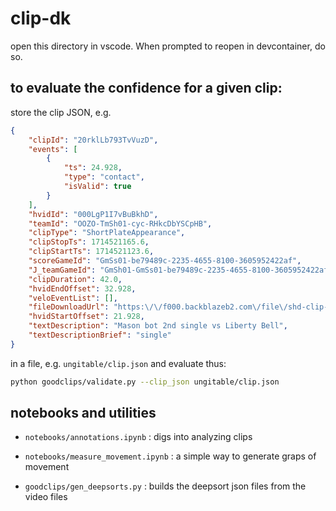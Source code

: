 # clip-dk


open this directory in vscode. When prompted to reopen in devcontainer, do so. 

## to evaluate the confidence for a given clip:
 store the clip JSON, e.g. 
```json
{
    "clipId": "20rklLb793TvVuzD",
    "events": [
        {
            "ts": 24.928,
            "type": "contact",
            "isValid": true
        }
    ],
    "hvidId": "000LgP1I7vBuBkhD",
    "teamId": "OOZO-TmSh01-cyc-RHkcDbYSCpHB",
    "clipType": "ShortPlateAppearance",
    "clipStopTs": 1714521165.6,
    "clipStartTs": 1714521123.6,
    "scoreGameId": "GmSs01-be79489c-2235-4655-8100-3605952422af",
    "J_teamGameId": "GmSh01-GmSs01-be79489c-2235-4655-8100-3605952422af",
    "clipDuration": 42.0,
    "hvidEndOffset": 32.928,
    "veloEventList": [],
    "fileDownloadUrl": "https:\/\/f000.backblazeb2.com\/file\/shd-clip-23\/20240430ul__bot2__20rklLb793TvVuzD",
    "hvidStartOffset": 21.928,
    "textDescription": "Mason bot 2nd single vs Liberty Bell",
    "textDescriptionBrief": "single"
}
```
in a file, e.g. `ungitable/clip.json` and evaluate thus:

```sh
python goodclips/validate.py --clip_json ungitable/clip.json
```

## notebooks and utilities

- `notebooks/annotations.ipynb` : digs into analyzing clips
- `notebooks/measure_movement.ipynb` : a simple way to generate graps of movement

- `goodclips/gen_deepsorts.py` : builds the deepsort json files from the video files
